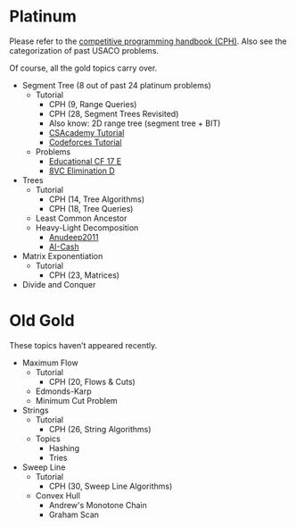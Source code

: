 # Platinum

Please refer to the [competitive programming handbook (CPH)](https://cses.fi/book.pdf). Also see the categorization of past USACO problems.

Of course, all the gold topics carry over. 

  * Segment Tree (8 out of past 24 platinum problems)
    * Tutorial
      * CPH (9, Range Queries)
      * CPH (28, Segment Trees Revisited)  
      * Also know: 2D range tree (segment tree + BIT)
      * [CSAcademy Tutorial](https://csacademy.com/lesson/segment_trees/)
      * [Codeforces Tutorial](http://codeforces.com/blog/entry/18051)
    * Problems
      * [Educational CF 17 E](http://codeforces.com/problemset/problem/762/E)
      * [8VC Elimination D](http://codeforces.com/problemset/problem/755/D)
  * Trees
    * Tutorial
      * CPH (14, Tree Algorithms)
      * CPH (18, Tree Queries)
    * Least Common Ancestor
    * Heavy-Light Decomposition
      * [Anudeep2011](https://blog.anudeep2011.com/heavy-light-decomposition/)
      * [AI-Cash](http://codeforces.com/blog/entry/22072)
  * Matrix Exponentiation
    * Tutorial
      * CPH (23, Matrices)
  * Divide and Conquer

# Old Gold

These topics haven’t appeared recently.

  * Maximum Flow
    * Tutorial
      * CPH (20, Flows & Cuts)
    * Edmonds-Karp
    * Minimum Cut Problem
  * Strings
    * Tutorial
      * CPH (26, String Algorithms)
    * Topics
      * Hashing
      * Tries
  * Sweep Line
    * Tutorial
      * CPH (30, Sweep Line Algorithms)
    * Convex Hull
      * Andrew's Monotone Chain
      * Graham Scan
